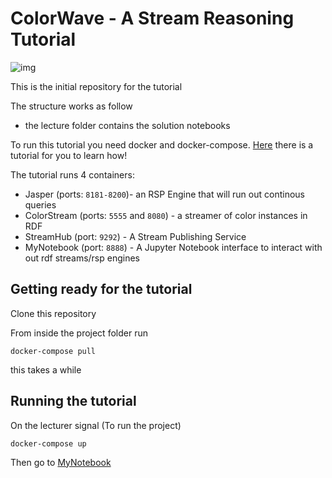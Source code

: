 # ColorWave - A Stream Reasoning Tutorial

![img](https://media.realitatea.net/multimedia/image/201707/full/colors_64168900.jpg)

This is the initial repository for the tutorial

The structure works as follow

- the lecture folder contains the solution notebooks

To run this tutorial you need docker and docker-compose. [Here](https://docs.docker.com/get-started/) there is a tutorial for you to learn how!

The tutorial runs 4 containers:

- Jasper (ports: `8181-8200`)- an RSP Engine that will run out continous queries
- ColorStream (ports: `5555` and `8080`) - a streamer of color instances in RDF
- StreamHub (port: `9292`) - A Stream Publishing Service
- MyNotebook (port: `8888`) - A Jupyter Notebook interface to interact with out rdf streams/rsp engines

## Getting ready for the tutorial

Clone this repository

From inside the project folder run

```docker-compose pull```

this takes a while


## Running the tutorial


On the lecturer signal (To run the project)

```docker-compose up```

Then go to [MyNotebook](http://localhost:8888)
